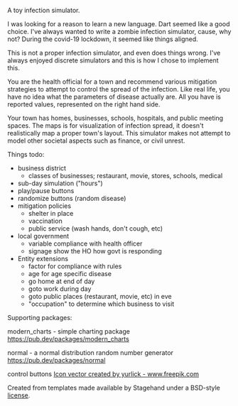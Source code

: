 A toy infection simulator.

I was looking for a reason to learn a new language.
Dart seemed like a good choice. I've always wanted to 
write a zombie infection simulator, cause, why not? 
During the covid-19 lockdown, it seemed like things aligned.

This is not a proper infection simulator, and even does
things wrong. I've always enjoyed discrete simulators and
this is how I chose to implement this. 

You are the health official for a town and recommend 
various mitigation strategies to attempt to control the
spread of the infection. Like real life, you have no idea
what the parameters of disease actually are. All you have is
reported values, represented on the right hand side. 

Your town has homes, businesses, schools, hospitals, and
public meeting spaces. The maps is for visualization of
infection spread, it doesn't realistically map a proper
town's layout. This simulator makes not attempt to model
other societal aspects such as finance, or civil unrest.

Things todo:
   * business district
      * classes of businesses; restaurant, movie, stores, schools, medical
   * sub-day simulation ("hours")
   * play/pause buttons
   * randomize buttons (random disease)
   * mitigation policies
      * shelter in place
      * vaccination
      * public service (wash hands, don't cough, etc)
   * local government
      * variable compliance with health officer
      * signage show the HO how govt is responding 
   * Entity extensions
      * factor for compliance with rules
      * age for age specific disease
      * go home at end of day
      * goto work during day
      * goto public places (restaurant, movie, etc) in eve
      * "occupation" to determine which business to visit
   
Supporting packages:

modern_charts - simple charting package
https://pub.dev/packages/modern_charts

normal - a normal distribution random number generator
https://pub.dev/packages/normal

control buttons
<a href="https://www.freepik.com/free-photos-vectors/icon">Icon vector created by yurlick - www.freepik.com

Created from templates made available by Stagehand under a BSD-style
[license](https://github.com/dart-lang/stagehand/blob/master/LICENSE).
